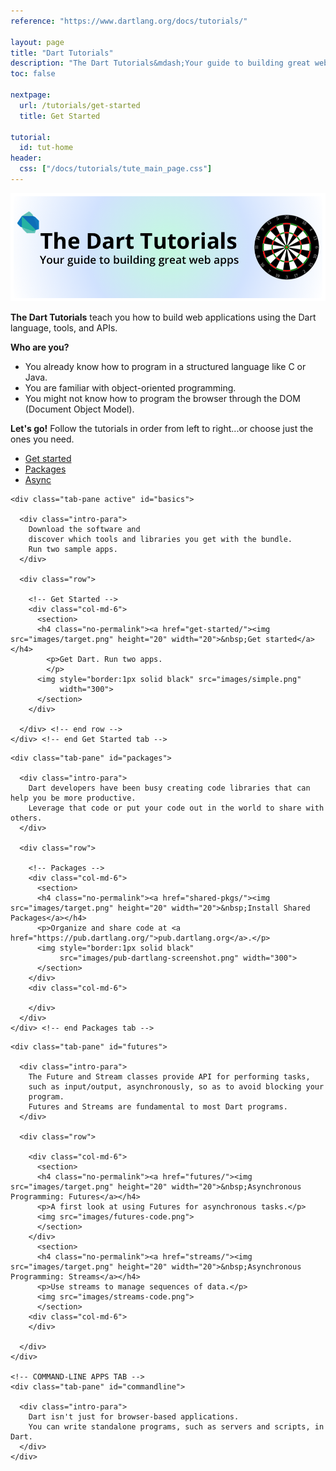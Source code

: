 ```yaml
---
reference: "https://www.dartlang.org/docs/tutorials/"

layout: page
title: "Dart Tutorials"
description: "The Dart Tutorials&mdash;Your guide to building great web apps."
toc: false

nextpage:
  url: /tutorials/get-started
  title: Get Started

tutorial:
  id: tut-home
header:
  css: ["/docs/tutorials/tute_main_page.css"]
---
```



<img class="scale-img-max" src="images/banner.png">

**The Dart Tutorials** teach you how to build web applications
using the Dart language, tools, and APIs.

<strong>Who are you?</strong>
<ul>
<li> You already know how to program in a structured language like C or Java.</li>
<li> You are familiar with object-oriented programming.</li>
<li> You might not know how to program the browser
     through the DOM (Document Object Model).</li>
</ul>

<strong>Let's go!</strong> Follow the tutorials in order
from left to right...or choose just the ones you need.

<div class="tute-tabs">
<div class="tabbable">
  <ul class="nav nav-tabs">
    <li class="active"><a href="#basics" data-toggle="tab">Get started</a></li>
    <li><a href="#packages" data-toggle="tab">Packages</a></li>
    <li><a href="#futures" data-toggle="tab">Async</a></li>
  </ul>

  <div class="tab-content">

  <!-- BASICS TAB -->
    <div class="tab-pane active" id="basics">

      <div class="intro-para">
        Download the software and
        discover which tools and libraries you get with the bundle.
        Run two sample apps.
      </div>

      <div class="row">

        <!-- Get Started -->
        <div class="col-md-6">
          <section>
          <h4 class="no-permalink"><a href="get-started/"><img src="images/target.png" height="20" width="20">&nbsp;Get started</a></h4>
            <p>Get Dart. Run two apps.
            </p>
          <img style="border:1px solid black" src="images/simple.png"
               width="300">
          </section>
        </div>

      </div> <!-- end row -->
    </div> <!-- end Get Started tab -->

  <!-- PACKAGES TAB -->
    <div class="tab-pane" id="packages">

      <div class="intro-para">
        Dart developers have been busy creating code libraries that can help you be more productive.
        Leverage that code or put your code out in the world to share with others.
      </div>

      <div class="row">

        <!-- Packages -->
        <div class="col-md-6">
          <section>
          <h4 class="no-permalink"><a href="shared-pkgs/"><img src="images/target.png" height="20" width="20">&nbsp;Install Shared Packages</a></h4>
          <p>Organize and share code at <a href="https://pub.dartlang.org/">pub.dartlang.org</a>.</p>
          <img style="border:1px solid black"
               src="images/pub-dartlang-screenshot.png" width="300">
          </section>
        </div>
        <div class="col-md-6">

        </div>
      </div>
    </div> <!-- end Packages tab -->

  <!-- FUTURES & STREAMS TAB -->
    <div class="tab-pane" id="futures">

      <div class="intro-para">
        The Future and Stream classes provide API for performing tasks,
        such as input/output, asynchronously, so as to avoid blocking your
        program.
        Futures and Streams are fundamental to most Dart programs.
      </div>

      <div class="row">

        <div class="col-md-6">
          <section>
          <h4 class="no-permalink"><a href="futures/"><img src="images/target.png" height="20" width="20">&nbsp;Asynchronous Programming: Futures</a></h4>
          <p>A first look at using Futures for asynchronous tasks.</p>
          <img src="images/futures-code.png">
          </section>
        </div>
          <section>
          <h4 class="no-permalink"><a href="streams/"><img src="images/target.png" height="20" width="20">&nbsp;Asynchronous Programming: Streams</a></h4>
          <p>Use streams to manage sequences of data.</p>
          <img src="images/streams-code.png">
          </section>
        <div class="col-md-6">
        </div>

      </div>
    </div>

    <!-- COMMAND-LINE APPS TAB -->
    <div class="tab-pane" id="commandline">

      <div class="intro-para">
        Dart isn't just for browser-based applications.
        You can write standalone programs, such as servers and scripts, in Dart.
      </div>
    </div>

  </div> <!-- end tab content-->
</div> <!--end tabbable -->
</div> <!-- end of tute-tabs -->
